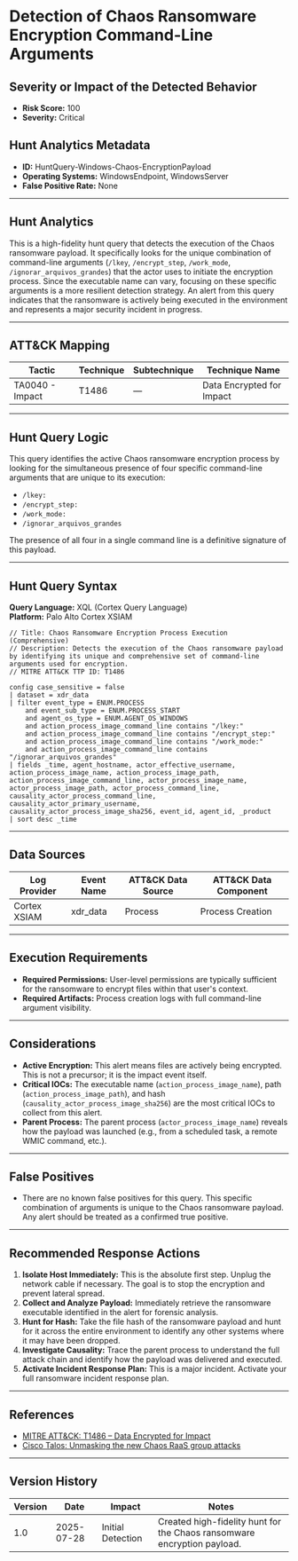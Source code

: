 # Detection of Chaos Ransomware Encryption Command-Line Arguments

## Severity or Impact of the Detected Behavior
- **Risk Score:** 100
- **Severity:** Critical

## Hunt Analytics Metadata

- **ID:** HuntQuery-Windows-Chaos-EncryptionPayload
- **Operating Systems:** WindowsEndpoint, WindowsServer
- **False Positive Rate:** None

---

## Hunt Analytics

This is a high-fidelity hunt query that detects the execution of the Chaos ransomware payload. It specifically looks for the unique combination of command-line arguments (`/lkey`, `/encrypt_step`, `/work_mode`, `/ignorar_arquivos_grandes`) that the actor uses to initiate the encryption process. Since the executable name can vary, focusing on these specific arguments is a more resilient detection strategy. An alert from this query indicates that the ransomware is actively being executed in the environment and represents a major security incident in progress.

---

## ATT&CK Mapping

| Tactic                        | Technique   | Subtechnique | Technique Name                                 |
|-------------------------------|-------------|--------------|------------------------------------------------|
| TA0040 - Impact               | T1486       | —            | Data Encrypted for Impact                      |

---

## Hunt Query Logic

This query identifies the active Chaos ransomware encryption process by looking for the simultaneous presence of four specific command-line arguments that are unique to its execution:
- `/lkey:`
- `/encrypt_step:`
- `/work_mode:`
- `/ignorar_arquivos_grandes`

The presence of all four in a single command line is a definitive signature of this payload.

---

## Hunt Query Syntax

**Query Language:** XQL (Cortex Query Language)  
**Platform:** Palo Alto Cortex XSIAM

```xql
// Title: Chaos Ransomware Encryption Process Execution (Comprehensive)
// Description: Detects the execution of the Chaos ransomware payload by identifying its unique and comprehensive set of command-line arguments used for encryption.
// MITRE ATT&CK TTP ID: T1486

config case_sensitive = false 
| dataset = xdr_data 
| filter event_type = ENUM.PROCESS 
    and event_sub_type = ENUM.PROCESS_START 
    and agent_os_type = ENUM.AGENT_OS_WINDOWS 
    and action_process_image_command_line contains "/lkey:"  
    and action_process_image_command_line contains "/encrypt_step:"  
    and action_process_image_command_line contains "/work_mode:"  
    and action_process_image_command_line contains "/ignorar_arquivos_grandes" 
| fields _time, agent_hostname, actor_effective_username, action_process_image_name, action_process_image_path, action_process_image_command_line, actor_process_image_name, actor_process_image_path, actor_process_command_line, causality_actor_process_command_line, causality_actor_primary_username, causality_actor_process_image_sha256, event_id, agent_id, _product 
| sort desc _time
```

---

## Data Sources

| Log Provider | Event Name       | ATT&CK Data Source  | ATT&CK Data Component  |
|--------------|------------------|---------------------|------------------------|
| Cortex XSIAM | xdr_data         | Process             | Process Creation       |

---

## Execution Requirements

- **Required Permissions:** User-level permissions are typically sufficient for the ransomware to encrypt files within that user's context.
- **Required Artifacts:** Process creation logs with full command-line argument visibility.

---

## Considerations

- **Active Encryption:** This alert means files are actively being encrypted. This is not a precursor; it is the impact event itself.
- **Critical IOCs:** The executable name (`action_process_image_name`), path (`action_process_image_path`), and hash (`causality_actor_process_image_sha256`) are the most critical IOCs to collect from this alert.
- **Parent Process:** The parent process (`actor_process_image_name`) reveals how the payload was launched (e.g., from a scheduled task, a remote WMIC command, etc.).

---

## False Positives

- There are no known false positives for this query. This specific combination of arguments is unique to the Chaos ransomware payload. Any alert should be treated as a confirmed true positive.

---

## Recommended Response Actions

1.  **Isolate Host Immediately:** This is the absolute first step. Unplug the network cable if necessary. The goal is to stop the encryption and prevent lateral spread.
2.  **Collect and Analyze Payload:** Immediately retrieve the ransomware executable identified in the alert for forensic analysis.
3.  **Hunt for Hash:** Take the file hash of the ransomware payload and hunt for it across the entire environment to identify any other systems where it may have been dropped.
4.  **Investigate Causality:** Trace the parent process to understand the full attack chain and identify how the payload was delivered and executed.
5.  **Activate Incident Response Plan:** This is a major incident. Activate your full ransomware incident response plan.

---

## References

- [MITRE ATT&CK: T1486 – Data Encrypted for Impact](https://attack.mitre.org/techniques/T1486/)
- [Cisco Talos: Unmasking the new Chaos RaaS group attacks](https://blog.talosintelligence.com/new-chaos-ransomware/)

---

## Version History

| Version | Date       | Impact            | Notes                                                              |
|---------|------------|-------------------|--------------------------------------------------------------------|
| 1.0     | 2025-07-28 | Initial Detection | Created high-fidelity hunt for the Chaos ransomware encryption payload. |
